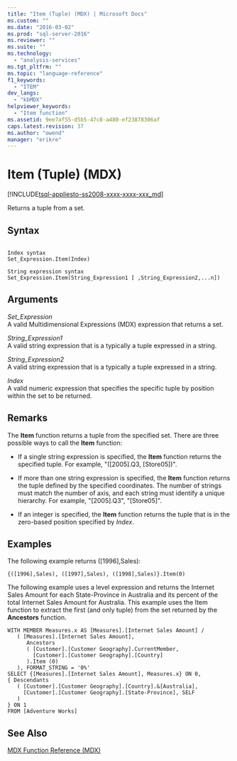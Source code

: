 ```yaml
---
title: "Item (Tuple) (MDX) | Microsoft Docs"
ms.custom: ""
ms.date: "2016-03-02"
ms.prod: "sql-server-2016"
ms.reviewer: ""
ms.suite: ""
ms.technology: 
  - "analysis-services"
ms.tgt_pltfrm: ""
ms.topic: "language-reference"
f1_keywords: 
  - "ITEM"
dev_langs: 
  - "kbMDX"
helpviewer_keywords: 
  - "Item function"
ms.assetid: 9ee7af55-d5b5-47c8-a480-ef23878306af
caps.latest.revision: 37
ms.author: "owend"
manager: "erikre"
---
```

# Item (Tuple) (MDX)
[!INCLUDE[tsql-appliesto-ss2008-xxxx-xxxx-xxx_md](../database-engine/configure/windows/includes/tsql-appliesto-ss2008-xxxx-xxxx-xxx-md.md)]

  Returns a tuple from a set.  
  
## Syntax  
  
```  
  
Index syntax  
Set_Expression.Item(Index)  
  
String expression syntax  
Set_Expression.Item(String_Expression1 [ ,String_Expression2,...n])  
```  
  
## Arguments  
 *Set_Expression*  
 A valid Multidimensional Expressions (MDX) expression that returns a set.  
  
 *String_Expression1*  
 A valid string expression that is a typically a tuple expressed in a string.  
  
 *String_Expression2*  
 A valid string expression that is a typically a tuple expressed in a string.  
  
 *Index*  
 A valid numeric expression that specifies the specific tuple by position within the set to be returned.  
  
## Remarks  
 The **Item** function returns a tuple from the specified set. There are three possible ways to call the **Item** function:  
  
-   If a single string expression is specified, the **Item** function returns the specified tuple. For example, "([2005].Q3, [Store05])".  
  
-   If more than one string expression is specified, the **Item** function returns the tuple defined by the specified coordinates. The number of strings must match the number of axis, and each string must identify a unique hierarchy. For example, "[2005].Q3", "[Store05]".  
  
-   If an integer is specified, the **Item** function returns the tuple that is in the zero-based position specified by *Index*.  
  
## Examples  
 The following example returns ([1996],Sales):  
  
 `{([1996],Sales), ([1997],Sales), ([1998],Sales)}.Item(0)`  
  
 The following example uses a level expression and returns the Internet Sales Amount for each State-Province in Australia and its percent of the total Internet Sales Amount for Australia. This example uses the Item function to extract the first (and only tuple) from the set returned by the **Ancestors** function.  
  
```  
WITH MEMBER Measures.x AS [Measures].[Internet Sales Amount] /   
   ( [Measures].[Internet Sales Amount],    
      Ancestors   
      ( [Customer].[Customer Geography].CurrentMember,  
        [Customer].[Customer Geography].[Country]  
      ).Item (0)  
   ), FORMAT_STRING = '0%'  
SELECT {[Measures].[Internet Sales Amount], Measures.x} ON 0,  
{ Descendants   
   ( [Customer].[Customer Geography].[Country].&[Australia],  
     [Customer].[Customer Geography].[State-Province], SELF   
   )   
} ON 1  
FROM [Adventure Works]  
```  
  
## See Also  
 [MDX Function Reference &#40;MDX&#41;](../mdx/mdx-function-reference-mdx.md)  
  
  